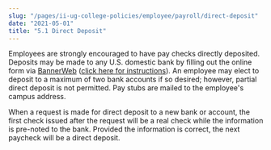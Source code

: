 ```yaml
---
slug: "/pages/ii-ug-college-policies/employee/payroll/direct-deposit"
date: "2021-05-01"
title: "5.1 Direct Deposit"
---
```


Employees are strongly encouraged to have pay checks directly deposited. Deposits may be made to any U.S. domestic bank by filling out the online form via [BannerWeb](https://ssb-prod.ec.middlebury.edu/PNTR/twbkwbis.P_WWWLogin?) ([click here for instructions](https://www.middlebury.edu/system/files/media/HOW%20TO%20INSTRUCTIONS%20FOR%20ONLINE%20DIRECT%20DEPOSITS%20-%202.pdf)). An employee may elect to deposit to a maximum of two bank accounts if so desired; however, partial direct deposit is not permitted. Pay stubs are mailed to the employee's campus address.

When a request is made for direct deposit to a new bank or account, the first check issued after the request will be a real check while the information is pre-noted to the bank. Provided the information is correct, the next paycheck will be a direct deposit.
